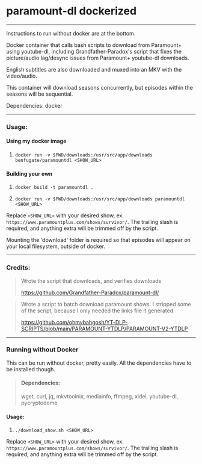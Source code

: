 # paramount-dl dockerized

---

Instructions to run without docker are at the bottom.

Docker container that calls bash scripts to download from Paramount+ using youtube-dl,
including Grandfather-Paradox's script that fixes the picture/audio lag/desync
issues from Paramount+ youtube-dl downloads.

English subtitles are also downloaded and muxed into an MKV with the video/audio.

This container will download seasons concurrently, but episodes within the seasons will be sequential.

Dependencies: docker

---

### Usage:

#### Using my docker image

1. `docker run -v $PWD/downloads:/usr/src/app/downloads benfugate/paramountdl <SHOW_URL>`

#### Building your own

1. `docker build -t paramountdl .`

2. `docker run -v $PWD/downloads:/usr/src/app/downloads paramountdl <SHOW_URL>`

Replace `<SHOW_URL>` with your desired show, ex. `https://www.paramountplus.com/shows/survivor/`. The trailing slash is required, and anything extra will be trimmed off by the script.

Mounting the 'download' folder is required so that episodes will appear on your local filesystem, outside of docker.

---

### Credits:

> Wrote the script that downloads, and verifies downloads
>
> https://github.com/Grandfather-Paradox/paramount-dl/

> Wrote a script to batch download paramount shows. I stripped some of the script,
> because I only needed the links file it generated.
> 
> https://github.com/ohmybahgosh/YT-DLP-SCRIPTS/blob/main/PARAMOUNT-YTDLP/PARAMOUNT-V2-YTDLP

---

### Running without Docker

This can be run without docker, pretty easily. All the dependencies have to be installed though.

> #### Dependencies:
> 
> wget, curl, jq, mkvtoolnix, mediainfo, ffmpeg, xidel, youtube-dl, pycryptodome

#### Usage:
1. `./download_show.sh <SHOW_URL>`

Replace `<SHOW_URL>` with your desired show, ex. `https://www.paramountplus.com/shows/survivor/`. The trailing slash is required, and anything extra will be trimmed off by the script.
